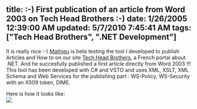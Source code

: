title: :-) First publication of an article from Word 2003 on Tech Head Brothers :-)
date: 1/26/2005 12:39:00 AM
updated: 5/7/2010 7:45:41 AM
tags: ["Tech Head Brothers", ".NET Development"]
---



It is really nice :-) [Mathieu](http://www.microsoft.com/communities/mvp/mvpdetails.mspx?Params=%7eCMTYDataSvcParams%5e%7earg+Name%3d%22guid%22+Value%3d%223a585e18-c7fd-4bd7-a8b7-7bcf5ed70b5b%22%2f%5e%7esParams%5e%7e%2fsParams%5e%7e%2fCMTYDataSvcParams%5e) 
is beta testing the tool I developed to publish Articles and How to on our 
site [Tech 
Head Brothers](http://www.techheadbrothers.com "Tech Head Brothers"), a French portal about .NET. And he succesfully published a 
first article directly from Word 2003 !!!  
This tool has been developed with 
C# and VSTO and uses XML, XSLT, XML Schema and Web Services for the publishing 
part : WS-Policy, WS-Security with an X509 token, DIME.

Here is how it looks like:  
![](http://membres.lycos.fr/lkempe//gooday_word.jpg)
